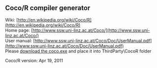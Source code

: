 ## Coco/R compiler generator

Wiki: [http://en.wikipedia.org/wiki/Coco/R](http://en.wikipedia.org/wiki/Coco/R)<br />
Home page: [http://www.ssw.uni-linz.ac.at/Coco/](http://www.ssw.uni-linz.ac.at/Coco/)<br />
User manual: [http://www.ssw.uni-linz.ac.at/Coco/Doc/UserManual.pdf](http://www.ssw.uni-linz.ac.at/Coco/Doc/UserManual.pdf)<br />
Please [download the coco.exe](http://www.ssw.uni-linz.ac.at/Coco/CS/Coco.exe) and place it into ThirdParty\CocoR folder

Coco/R version: Apr 19, 2011
